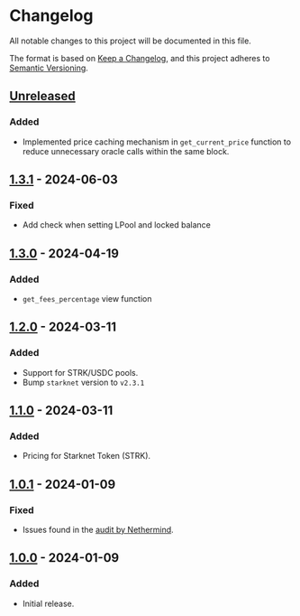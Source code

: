 # Changelog

All notable changes to this project will be documented in this file.

The format is based on [Keep a Changelog](https://keepachangelog.com/en/1.1.0/), and this project adheres to [Semantic Versioning](https://semver.org/spec/v2.0.0.html).

## [Unreleased]

### Added

- Implemented price caching mechanism in `get_current_price` function to reduce unnecessary oracle calls within the same block.

## [1.3.1] - 2024-06-03

### Fixed

- Add check when setting LPool and locked balance

## [1.3.0] - 2024-04-19

### Added

- `get_fees_percentage` view function

## [1.2.0] - 2024-03-11

### Added

- Support for STRK/USDC pools.
- Bump `starknet` version to `v2.3.1`

## [1.1.0] - 2024-03-11

### Added

- Pricing for Starknet Token (STRK).

## [1.0.1] - 2024-01-09

### Fixed

- Issues found in the [audit by Nethermind](https://carmine.finance/carmine-audit-by-nethermind.pdf).

## [1.0.0] - 2024-01-09

### Added

- Initial release.

[Unreleased]: https://github.com/CarmineOptions/protocol-cairo1/compare/v1.3.1...HEAD
[1.3.1]: https://github.com/CarmineOptions/protocol-cairo1/compare/v1.3.0...v1.3.1
[1.3.0]: https://github.com/CarmineOptions/protocol-cairo1/compare/v1.2.0...v1.3.0
[1.2.0]: https://github.com/CarmineOptions/protocol-cairo1/compare/v1.1.1...v1.2.0
[1.1.0]: https://github.com/CarmineOptions/protocol-cairo1/compare/v1.0.1...v1.1.0
[1.0.1]: https://github.com/CarmineOptions/protocol-cairo1/compare/v1.0.0...v1.0.1
[1.0.0]: https://github.com/CarmineOptions/protocol-cairo1/releases/tag/v1.0.0
